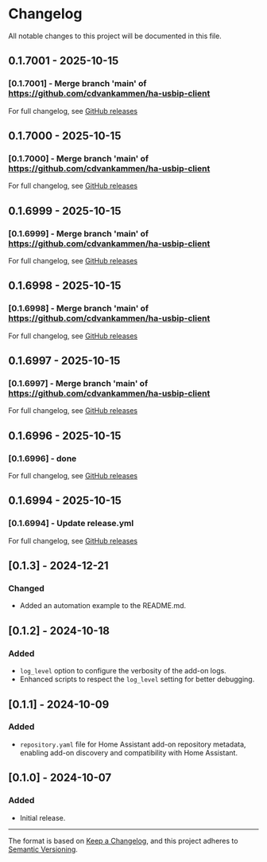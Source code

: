 # Changelog

All notable changes to this project will be documented in this file.

## 0.1.7001 - 2025-10-15

### [0.1.7001] - Merge branch 'main' of https://github.com/cdvankammen/ha-usbip-client

For full changelog, see [GitHub releases](https://github.com/cdvankammen/ha-usbip-client/releases)

## 0.1.7000 - 2025-10-15

### [0.1.7000] - Merge branch 'main' of https://github.com/cdvankammen/ha-usbip-client

For full changelog, see [GitHub releases](https://github.com/cdvankammen/ha-usbip-client/releases)

## 0.1.6999 - 2025-10-15

### [0.1.6999] - Merge branch 'main' of https://github.com/cdvankammen/ha-usbip-client

For full changelog, see [GitHub releases](https://github.com/cdvankammen/ha-usbip-client/releases)

## 0.1.6998 - 2025-10-15

### [0.1.6998] - Merge branch 'main' of https://github.com/cdvankammen/ha-usbip-client

For full changelog, see [GitHub releases](https://github.com/cdvankammen/ha-usbip-client/releases)

## 0.1.6997 - 2025-10-15

### [0.1.6997] - Merge branch 'main' of https://github.com/cdvankammen/ha-usbip-client

For full changelog, see [GitHub releases](https://github.com/cdvankammen/ha-usbip-client/releases)

## 0.1.6996 - 2025-10-15

### [0.1.6996] - done

For full changelog, see [GitHub releases](https://github.com/cdvankammen/ha-usbip-client/releases)

## 0.1.6994 - 2025-10-15

### [0.1.6994] - Update release.yml

For full changelog, see [GitHub releases](https://github.com/cdvankammen/ha-usbip-client/releases)

## [0.1.3] - 2024-12-21

### Changed

- Added an automation example to the README.md.

## [0.1.2] - 2024-10-18

### Added

- `log_level` option to configure the verbosity of the add-on logs.
- Enhanced scripts to respect the `log_level` setting for better debugging.

## [0.1.1] - 2024-10-09

### Added

- `repository.yaml` file for Home Assistant add-on repository metadata, enabling add-on discovery and compatibility with Home Assistant.

## [0.1.0] - 2024-10-07

### Added

- Initial release.


---

The format is based on [Keep a Changelog](https://keepachangelog.com/en/1.0.0/), and this project adheres to [Semantic Versioning](https://semver.org/spec/v2.0.0.html).
